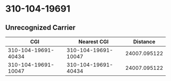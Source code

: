 # 310-104-19691
## Unrecognized Carrier


| CGI | Nearest CGI | Distance |
|-----|-------------|----------|
| 310-104-19691-40434 | 310-104-19691-10047 | 24007.095122 |
| 310-104-19691-10047 | 310-104-19691-40434 | 24007.095122 |
